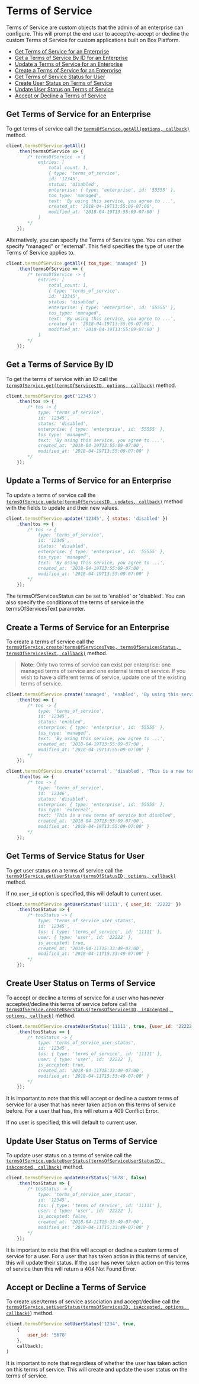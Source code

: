Terms of Service
================

Terms of Service are custom objects that the admin of an enterprise can configure. This will prompt the
end user to accept/re-accept or decline the custom Terms of Service for custom applications built on
Box Platform. 

<!-- START doctoc generated TOC please keep comment here to allow auto update -->
<!-- DON'T EDIT THIS SECTION, INSTEAD RE-RUN doctoc TO UPDATE -->


- [Get Terms of Service for an Enterprise](#get-terms-of-service-for-an-enterprise)
- [Get a Terms of Service By ID for an Enterprise](#get-a-terms-of-service-by-id-for-an-enterprise)
- [Update a Terms of Service for an Enterprise](#update-a-terms-of-service-for-an-enterprise)
- [Create a Terms of Service for an Enterprise](#create-a-terms-of-service-for-an-enterprise)
- [Get Terms of Service Status for User](#get-terms-of-service-status-for-user)
- [Create User Status on Terms of Service](#create-user-status-on-terms-of-service)
- [Update User Status on Terms of Service](#update-user-status-on-terms-of-service)
- [Accept or Decline a Terms of Service](#accept-or-decline-a-terms-of-service)

<!-- END doctoc generated TOC please keep comment here to allow auto update -->

Get Terms of Service for an Enterprise
--------------------------------------

To get terms of service call the [`termsOfService.getAll(options, callback)`](http://opensource.box.com/box-node-sdk/jsdoc/TermsOfService.html#getAll)
method.

<!-- sample get_terms_of_services -->
```js
client.termsOfService.getAll()
	.then(termsOfService => {
		/* termsOfService -> {
			entries: [
				total_count: 1,
				{ type: 'terms_of_service',
				id: '12345',
				status: 'disabled',
				enterprise: { type: 'enterprise', id: '55555' },
				tos_type: 'managed',
				text: 'By using this service, you agree to ...',
				created_at: '2018-04-19T13:55:09-07:00',
				modified_at: '2018-04-19T13:55:09-07:00' }
			]
		*/
	});
```
Alternatively, you can specify the Terms of Service type. You can either specify "managed" or "external". This
field specifies the type of user the Terms of Service applies to. 

```js
client.termsOfService.getAll({ tos_type: 'managed' })
	.then(termsOfService => {
		/* termsOfService -> {
			entries: [
				total_count: 1,
				{ type: 'terms_of_service',
				id: '12345',
				status: 'disabled',
				enterprise: { type: 'enterprise', id: '55555' },
				tos_type: 'managed',
				text: 'By using this service, you agree to ...',
				created_at: '2018-04-19T13:55:09-07:00',
				modified_at: '2018-04-19T13:55:09-07:00' }
			]
		*/
	});
```

Get a Terms of Service By ID
----------------------------

To get the terms of service with an ID call the
[`termsOfService.get(termsOfServicesID, options, callback)`](http://opensource.box.com/box-node-sdk/jsdoc/TermsOfService.html#get)
method.

<!-- sample get_terms_of_services_id -->
```js
client.termsOfService.get('12345')
	.then(tos => {
		/* tos -> {
			type: 'terms_of_service',
			id: '12345',
			status: 'disabled',
			enterprise: { type: 'enterprise', id: '55555' },
			tos_type: 'managed',
			text: 'By using this service, you agree to ...',
			created_at: '2018-04-19T13:55:09-07:00',
			modified_at: '2018-04-19T13:55:09-07:00' }
		*/
	});
```

Update a Terms of Service for an Enterprise
-------------------------------------------

To update a terms of service call the [`termsOfService.update(termsOfServicesID, updates, callback)`](http://opensource.box.com/box-node-sdk/jsdoc/TermsOfService.html#update)
method with the fields to update and their new values.

<!-- sample put_terms_of_services_id -->
```js
client.termsOfService.update('12345', { status: 'disabled' })
	.then(tos => {
		/* tos -> {
			type: 'terms_of_service',
			id: '12345',
			status: 'disabled',
			enterprise: { type: 'enterprise', id: '55555' },
			tos_type: 'managed',
			text: 'By using this service, you agree to ...',
			created_at: '2018-04-19T13:55:09-07:00',
			modified_at: '2018-04-19T13:55:09-07:00' }
		*/
	});
```

The termsOfServicesStatus can be set to 'enabled' or 'disabled'. You can also specify the conditions of the terms of service in the termsOfServicesText parameter. 

Create a Terms of Service for an Enterprise
-------------------------------------------

To create a terms of service call the
[`termsOfService.create(termsOfServicesType, termsOfServicesStatus, termsOfServicesText, callback)`](http://opensource.box.com/box-node-sdk/jsdoc/TermsOfService.html#create)
method.

> __Note:__ Only two terms of service can exist per enterprise: one managed terms of service and one external terms of
> service. If you wish to have a different terms of service, update one of the existing terms of service. 

<!-- sample post_terms_of_services -->
```js
client.termsOfService.create('managed', 'enabled', 'By using this service, you agree to ...')
	.then(tos => {
		/* tos -> {
			type: 'terms_of_service',
			id: '12345',
			status: 'enabled',
			enterprise: { type: 'enterprise', id: '55555' },
			tos_type: 'managed',
			text: 'By using this service, you agree to ...',
			created_at: '2018-04-19T13:55:09-07:00',
			modified_at: '2018-04-19T13:55:09-07:00' }
		*/
	});
```

```js
client.termsOfService.create('external', 'disabled', 'This is a new terms of service but disabled')
	.then(tos => {
		/* tos -> {
			type: 'terms_of_service',
			id: '12346',
			status: 'disabled',
			enterprise: { type: 'enterprise', id: '55555' },
			tos_type: 'external',
			text: 'This is a new terms of service but disabled',
			created_at: '2018-04-19T13:55:09-07:00',
			modified_at: '2018-04-19T13:55:09-07:00' }
		*/
	});
```


Get Terms of Service Status for User
------------------------------------

To get user status on a terms of service call the [`termsOfService.getUserStatus(termsOfStatusID, options, callback)`](http://opensource.box.com/box-node-sdk/jsdoc/TermsOfService.html#getUserStatus)
method.

If no `user_id` option is specified, this will default to current user.

<!-- sample get_terms_of_service_user_statuses -->
```js
client.termsOfService.getUserStatus('11111', { user_id: '22222' })
	.then(tosStatus => {
		/* tosStatus -> {
			type: 'terms_of_service_user_status',
			id: '12345',
			tos: { type: 'terms_of_service', id: '11111' },
			user: { type: 'user', id: '22222' },
			is_accepted: true,
			created_at: '2018-04-11T15:33:49-07:00',
			modified_at: '2018-04-11T15:33:49-07:00' }
		*/
	});
```


Create User Status on Terms of Service 
--------------------------------------

To accept or decline a terms of service for a user who has never accepted/decline this terms of service before call the [`termsOfService.createUserStatus(termsOfServicesID, isAccepted, options, callback)`](http://opensource.box.com/box-node-sdk/jsdoc/TermsOfService.html#createUserStatus)
method.

<!-- sample post_terms_of_service_user_statuses -->
```js
client.termsOfService.createUserStatus('11111', true, {user_id: '22222'})
	.then(tosStatus => {
		/* tosStatus -> {
			type: 'terms_of_service_user_status',
			id: '12345',
			tos: { type: 'terms_of_service', id: '11111' },
			user: { type: 'user', id: '22222' },
			is_accepted: true,
			created_at: '2018-04-11T15:33:49-07:00',
			modified_at: '2018-04-11T15:33:49-07:00' }
		*/
	});
```
It is important to note that this will accept or decline a custom terms of service for a user that has 
never taken action on this terms of service before. For a user that has, this will return a 409 Conflict Error.

If no user is specified, this will default to current user.

Update User Status on Terms of Service 
--------------------------------------

To update user status on a terms of service call the [`termsOfService.updateUserStatus(termsOfServiceUserStatusID, isAccepted, callback)`](http://opensource.box.com/box-node-sdk/jsdoc/TermsOfService.html#updateUserStatus)
method.

<!-- sample put_terms_of_service_user_statuses_id -->
```js
client.termsOfService.updateUserStatus('5678', false)
	.then(tosStatus => {
		/* tosStatus -> {
			type: 'terms_of_service_user_status',
			id: '12345',
			tos: { type: 'terms_of_service', id: '11111' },
			user: { type: 'user', id: '22222' },
			is_accepted: false,
			created_at: '2018-04-11T15:33:49-07:00',
			modified_at: '2018-04-11T15:33:49-07:00' }
		*/
	});
```

It is important to note that this will accept or decline a custom terms of service for a user. For a user that has taken action in this terms of service, this will update their status. If the user has never taken action on this terms of service then this will return a 404 Not Found Error. 

Accept or Decline a Terms of Service
------------------------------------

To create user/terms of service association and accept/decline call the [`termsOfService.setUserStatus(termsOfServicesID, isAccepted, options, callback)`](http://opensource.box.com/box-node-sdk/jsdoc/TermsOfService.html#setUserStatus))
method.

```js
client.termsOfService.setUserStatus('1234', true, 
	{
		user_id: '5678'
	},
	callback);
)
```

It is important to note that regardless of whether the user has taken action on this terms of service. This will create and update the user status on the terms of service. 